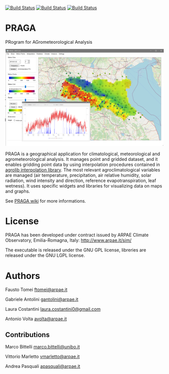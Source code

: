 [![Build Status](https://github.com/arpa-simc/praga/actions/workflows/build-ubuntu-xenial.yml/badge.svg)](https://github.com/ARPA-SIMC/PRAGA/actions/workflows/build-ubuntu-xenial.yml)
[![Build Status](https://simc.arpae.it/moncic-ci/arkimet/centos8.png)](https://simc.arpae.it/moncic-ci/arkimet/)
[![Build Status](https://copr.fedorainfracloud.org/coprs/simc/stable/package/PRAGA/status_image/last_build.png)](https://copr.fedorainfracloud.org/coprs/simc/stable/package/PRAGA/)

# PRAGA
PRogram for AGrometeorological Analysis

![](https://github.com/ARPA-SIMC/PRAGA/blob/master/DOC/img/PRAGA_screenshot.png)

PRAGA is a geographical application for climatological, meteorological and agrometeorological analysis. It manages point and gridded dataset, and it enables gridding point data by using interpolation procedures contained in [agrolib interpolation library](https://github.com/ARPA-SIMC/agrolib/tree/master/interpolation). The most relevant agroclimatological variables are managed (air temperature, precipitation, air relative humidity, solar radiation, wind intensity and direction, reference evapotranspiration, leaf wetness). It uses specific widgets and libraries for visualizing data on maps and graphs.

See [PRAGA wiki](https://github.com/ARPA-SIMC/PRAGA/wiki) for more informations.

# License
PRAGA has been developed under contract issued by 
ARPAE Climate Observatory, Emilia-Romagna, Italy: http://www.arpae.it/sim/

The executable is released under the GNU GPL license, libreries are released under the GNU LGPL license.

# Authors
Fausto Tomei <ftomei@arpae.it>

Gabriele Antolini	 <gantolini@arpae.it>

Laura Costantini  <laura.costantini0@gmail.com>

Antonio Volta		<avolta@arpae.it>

## Contributions
Marco Bittelli   <marco.bittelli@unibo.it>

Vittorio Marletto <vmarletto@arpae.it>

Andrea Pasquali <apasquali@arpae.it>
